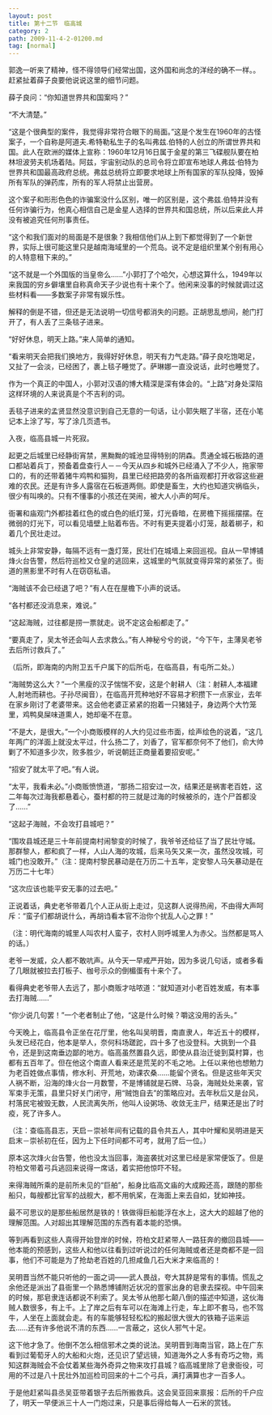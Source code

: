 ```yaml
---
layout: post
title: 第十二节　临高城
category: 2
path: 2009-11-4-2-01200.md
tag: [normal]
---
```


郭逸一听来了精神，怪不得领导们经常出国，这外国和尚念的洋经的确不一样。。赶紧扯着薛子良要他说说这里的细节问题。

薛子良问：“你知道世界共和国案吗？”

“不大清楚。”

“这是个很典型的案件，我觉得非常符合眼下的局面。”这是个发生在1960年的古怪案子，一个自称是阿道夫.希特勒私生子的名叫弗兹.伯特的人创立的所谓世界共和国。此人在欧洲的媒体上宣称：1960年12月16日属于金星的第三飞碟舰队要在柏林坦波劳夫机场着陆。阿兹，宇宙别动队的总司令将立即宣布地球人弗兹·伯特为世界共和国最高政府总统。弗兹总统将立即要求地球上所有国家的军队投降，毁掉所有军队的弹药库，所有的军人将禁止出营房。

这个案子和形形色色的诈骗案没什么区别，唯一的区别是，这个弗兹.伯特并没有任何诈骗行为，他真心相信自己是金星人选择的世界共和国总统，所以后来此人并没有被追究任何刑事责任。

“这个和我们面对的局面是不是很象？我相信他们从上到下都觉得到了一个新世界，实际上很可能这里只是越南海域里的一个荒岛。说不定是组织里某个别有用心的人特意租下来的。”

“这不就是一个外国版的当皇帝么……”小郭打了个哈欠，心想这算什么，1949年以来我国的穷乡僻壤里自称真命天子少说也有十来个了。他闲来没事的时候就调过这些材料看――多数案子非常有娱乐性。

解释的倒是不错，但还是无法说明一切信号都消失的问题。正胡思乱想间，舱门打开了，有人丢了三条毯子进来。

“好好休息，明天上路。”来人简单的通知。

“看来明天会把我们换地方，我得好好休息，明天有力气走路。”薛子良吃饱喝足，又扯了一会淡，已经困了，裹上毯子睡觉了。萨琳娜一直没说话，此时也睡觉了。

作为一个真正的中国人，小郭对汉语的博大精深是深有体会的。“上路”对身处深陷这样环境的人来说真是个不吉利的词。

丢毯子进来的孟贤显然没意识到自己无意的一句话，让小郭失眠了半宿，还在小笔记本上涂了写，写了涂几页遗书。

入夜，临高县城一片死寂。

起更之后城里已经静街宵禁，黑黝黝的城池显得特别的阴森。贯通全城石板路的道口都站着兵丁，预备着盘查行人－－今天从四乡和城外已经涌入了不少人，拖家带口的，有的还带着猪牛鸡鸭和猫狗，县里已经把路旁的各所庙观都打开收容这些避难的农民。还是有许多人露宿在石板道两侧。即使是畜生，大约也知道灾祸临头，很少有叫唤的。只有不懂事的小孩还在哭闹，被大人小声的呵斥。

衙署和庙观门外都挂着红色的或白色的纸灯笼，灯光昏暗，在房檐下摇摇摆摆。在微弱的灯光下，可以看见墙壁上贴着布告。不时有更夫提着小灯笼，敲着梆子，和着几个民壮走过。

城头上非常安静，每隔不远有一盏灯笼，民壮们在城墙上来回巡视。自从一早博铺烽火台告警，然后符巡检又仓皇的逃回来，这城里的气氛就变得异常的紧张了。街道的黑影里不时有人在窃窃私语。

“海贼该不会已经退了吧？”有人在在屋檐下小声的说话。

“各村都还没消息来，难说。”

“这起海贼，过往都是捞一票就走。说不定这会船都走了。”

“要真走了，吴太爷还会叫人去求救么。”有人神秘兮兮的说，“今下午，主薄吴老爷去后所讨救兵了。”

（后所，即海南的内附卫五千户属下的后所屯，在临高县，有屯所二处。）

“海贼势这么大？”一个黑瘦的汉子惴惴不安，这是个射耕人（注：射耕人,本福建人,射地而耕也。子孙尽闽音），在临高开荒种地好不容易才积攒下一点家业，去年在家乡刚讨了老婆带来。这会他老婆正紧紧的抱着一只猪娃子，身边两个大竹笼里，鸡鸭臭屎味道熏人，她却毫不在意。

“不是大，是很大。”一个小商贩模样的人大约见过些市面，绘声绘色的说着，“这几年两广的洋面上就没太平过，什么扬二了，刘香了，官军都奈何不了他们，俞大帅剿了不知道多少次，败多胜少，听说朝廷正商量着要招安呢。”

“招安了就太平了吧。”有人说。

“太平，我看未必。”小商贩愤愤道，“那扬二招安过一次，结果还是祸害老百姓，这二年每次过海我都悬着心，蚕村都的符三就是过海的时候被杀的，连个尸首都没了……”

“这起子海贼，不会攻打县城吧？”

“围攻县城还是三十年前提南村闹黎变的时候了，我爷爷还给征了当了民壮守城。那群黎人，都和疯了一样，人山人海的攻城，后来马矢又来一次，虽然没攻城，可城门也没敢开。”（注：提南村黎民暴动是在万历二十五年，定安黎人马矢暴动是在万历二十七年）

“这次应该也能平安无事的过去吧。”

正说着话，典史老爷带着几个人正从街上走过，见这群人说得热闹，不由得大声呵斥：“蛮子们都胡说什么，再胡诌看本官不治你个扰乱人心之罪！”

（注：明代海南的城里人叫农村人蛮子，农村人则呼城里人为赤父。当然都是骂人的话。）

老爷一发威，众人都不敢吭声。从今天一早戒严开始，因为多说几句话，或者多看了几眼就被拉去打板子、枷号示众的倒楣蛋有十来个了。

看得典史老爷带人去远了，那小商贩才咕哝道：“就知道对小老百姓发威，有本事去打海贼……”

“你少说几句罢！”一个老者制止了他，“这是什么时候？嚼这没用的舌头。”

今天晚上，临高县令正坐在花厅里，他名叫吴明晋，南直隶人，年近五十的模样，头发已经花白，他本是举人，奈何科场蹉跎，四十多了也没登科。大挑到一个县令，还是到这南垂边鄙的地方。临高虽然置县久远，即使从县治迁徙到莫村算，也都有五百年了。但在他这个南直人看来还是荒芜的不毛之地。上任以来他也想勉力为老百姓做点事情，修水利、开荒地，劝课农桑……能留个贤名。但是这些年天灾人祸不断，沿海的烽火台一月数警，不是博铺就是石牌、马袅，海贼处处来袭，官军束手无策，县里只好关门闭守，用“贼饱自去”的策略应对。去年秋后又是台风，村落民宅被毁无数，人民流离失所，他叫人设粥场、收敛无主尸，结果还是出了时疫，死了许多人。

（注：查临高县志，天启－崇祯年间有记载的县令共五人，其中叶耀和吴明进是天启末－崇祯初在任，因为上下任时间都不可考，就用了后一位。）

原本这次烽火台告警，他也没太当回事，海盗袭扰对这里已经是家常便饭了。但是符柏文带着弓兵逃回来说得一席话，着实把他惊吓不轻。

来得海贼所乘的是前所未见的“巨舶”，船身比临高文庙的大成殿还高，跟随的那些船只，每艘都比官军的战舰大，都不用帆桨，在海面上来去自如，犹如神技。

最不可思议的是那些船居然是铁的！铁做得巨船能浮在水上，这大大的超越了他的理解范围。人对超出其理解范围的东西有着本能的恐惧。

等到再看到这些人真得开始登岸的时候，符柏文赶紧带人一路狂奔的撤回县城――他本能的预感到，这些人和他以往看到过听说过的任何海贼或者还是商都不是一回事，他们不可能是为了抢劫老百姓的几担咸鱼几石大米才来临高的！

吴明晋当然不能只听他的一面之词――武人畏战，夸大其辞是常有的事情。慌乱之余他还是派出了县衙里一个熟悉博铺附近状况的疍家出身的皂隶去探视。中午回来的时候，那皂隶连话都说不利索了。吴太爷从他那七颠八倒的描述中知道，这伙海贼人数很多，有上千。上了岸之后有车可以在海滩上行走，车上即不套马，也不驾牛，人坐在上面就会走。有的车能够轻轻松松的搬起很大很大的铁箱子运来运去……还有许多他说不清的东西……一言蔽之，这伙人邪气十足。

这下他才急了。他倒不怎么相信邪术之类的说法。吴明晋到海南当官，路上在广东看到过葡萄牙人的大船和火炮，还见识了望远镜，知道海外之人多有奇巧之物，焉知这群海贼会不会仗着某些海外奇异之物来攻打县城？临高城里除了皂隶衙役，可用的不过是八十民壮外加巡检司回来的十二个弓兵，满打满算也才一百多人。

于是他赶紧叫县丞吴亚带着银子去后所搬救兵。这会吴亚回来禀报：后所的千户应了，明天一早便派三十人一门炮过来，只是事后得给每人一石米的赏钱。
